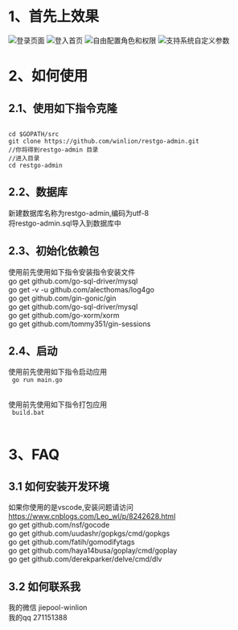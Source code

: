 # 1、首先上效果
![登录页面](https://github.com/winlion/restgo-admin/blob/master/asset/images/1.png)
![登入首页](https://github.com/winlion/restgo-admin/blob/master/asset/images/2.png)
![自由配置角色和权限](https://github.com/winlion/restgo-admin/blob/master/asset/images/3.png)
![支持系统自定义参数](https://github.com/winlion/restgo-admin/blob/master/asset/images/4.png)
# 2、如何使用
## 2.1、使用如下指令克隆
<code>
cd $GOPATH/src  
git clone https://github.com/winlion/restgo-admin.git  
//你将得到restgo-admin 目录  
//进入目录  
cd restgo-admin  
</code>  

## 2.2、数据库
新建数据库名称为restgo-admin,编码为utf-8  
将restgo-admin.sql导入到数据库中  
## 2.3、初始化依赖包
使用前先使用如下指令安装指令安装文件  
go get github.com/go-sql-driver/mysql  
go get -v -u github.com/alecthomas/log4go  
go get github.com/gin-gonic/gin  
go get github.com/go-sql-driver/mysql  
go get github.com/go-xorm/xorm  
go get github.com/tommy351/gin-sessions  


## 2.4、启动
使用前先使用如下指令启动应用  
<code>
go run main.go  
</code>  
使用前先使用如下指令打包应用  
<code>
build.bat  
</code>  
# 3、FAQ
## 3.1 如何安装开发环境
如果你使用的是vscode,安装问题请访问  
https://www.cnblogs.com/Leo_wl/p/8242628.html  
go get github.com/nsf/gocode  
go get github.com/uudashr/gopkgs/cmd/gopkgs  
go get github.com/fatih/gomodifytags  
go get github.com/haya14busa/goplay/cmd/goplay  
go get github.com/derekparker/delve/cmd/dlv  

## 3.2 如何联系我
我的微信 jiepool-winlion  
我的qq 271151388
